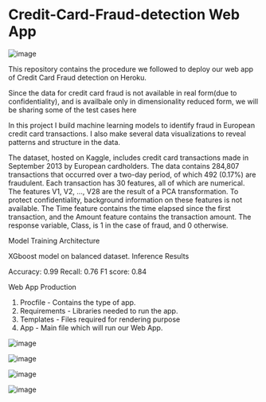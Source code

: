 # Credit-Card-Fraud-detection Web App

![image](https://user-images.githubusercontent.com/69753319/117111104-c1a52700-ada4-11eb-835f-5d1f5d36d9ee.png)

This repository contains the procedure we followed to deploy our web app of Credit Card Fraud detection on Heroku.

Since the data for credit card fraud is not available in real form(due to confidentiality), and is availbale only in dimensionality reduced form, we will be sharing some of the test cases here

In this project I build machine learning models to identify fraud in European credit card transactions. I also make several data visualizations to reveal patterns and structure in the data.

The dataset, hosted on Kaggle, includes credit card transactions made in September 2013 by European cardholders. The data contains 284,807 transactions that occurred over a two-day period, of which 492 (0.17%) are fraudulent. Each transaction has 30 features, all of which are numerical. The features V1, V2, ..., V28 are the result of a PCA transformation. To protect confidentiality, background information on these features is not available. The Time feature contains the time elapsed since the first transaction, and the Amount feature contains the transaction amount. The response variable, Class, is 1 in the case of fraud, and 0 otherwise.

Model Training
Architecture

XGboost model on balanced dataset.
Inference Results

Accuracy: 0.99
Recall: 0.76
F1 score: 0.84

Web App Production
1. Procfile - Contains the type of app.
2. Requirements - Libraries needed to run the app.
3. Templates - Files required for rendering purpose
4. App - Main file which will run our Web App.

![image](https://user-images.githubusercontent.com/69753319/118075699-304e3a00-b3ce-11eb-9309-3c2eab7a188f.png)

![image](https://user-images.githubusercontent.com/69753319/118075741-465bfa80-b3ce-11eb-9c3f-c3d3f0399b40.png)

![image](https://user-images.githubusercontent.com/69753319/118075820-74d9d580-b3ce-11eb-8b78-ccdf92dfbaa2.png)

![image](https://user-images.githubusercontent.com/69753319/118075859-8a4eff80-b3ce-11eb-9f3c-589348eb6f38.png)
